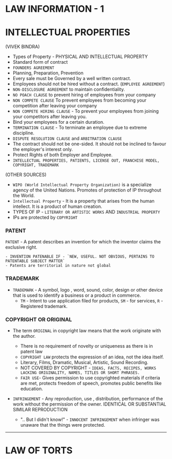 # LAW INFORMATION - 1


# INTELLECTUAL PROPERTIES

(VIVEK BINDRA)
- Types of Property - PHYSICAL AND INTELLECTUAL PROPERTY
- Standard form of contract
- `FOUNDERS AGREEMENT`
- Planning, Preparation, Prevention
- Every sale must be Governed by a well written contract.
- Employees should not be hired without a contract. (`EMPLOYEE AGREEMENT`)
- `NON-DISCLOSURE AGREEMENT` to maintain confidentiality.
- `NO POACH CLAUSE` to prevent hiring of employees  from your company
- `NON COMPETE CLAUSE` To prevent employees from becoming your competition after leaving your company
- `NON COMPETE HIRING CLAUSE` - To prevent your employees from joining your competitors after leaving you.
- Bind your employees for a certain duration.
- `TERMINATION CLAUSE` - To terminate an employee due to extreme discipline.
- `DISPUTE RESOLUTION CLAUSE` and `ARBITRATION CLAUSE`
- The contract should not be one-sided. It should not be inclined to favour the employer's interest only.
- Protect Rights of both Employer and Employee.
- ` INTELLECTUAL PROPERTIES, PATIENTS, LICENSE OUT, FRANCHISE MODEL, COPYRIGHT, TRADEMARK `

(OTHER SOURCES)

- `WIPO (World Intellectual Property Organization)` is a specialize agency of the United Nations. Promotes of protection of IP throughout the World.
- `Intellectual Property` - It is a property that arises from the human intellect. It is a product of human creation.
- TYPES OF IP - `LITERARY OR ARTISTIC WORKS` AND `INDUSTRIAL PROPERTY`
- IPs are protected by `COPYRIGHT`

### PATENT
`PATENT` -  A patent describes an invention for which the inventor claims the exclusive right. 

    - INVENTION PATENABLE IF - `NEW, USEFUL. NOT OBVIOUS, PERTAINS TO PATENTABLE SUBJECT MATTER`
    - Patents are territorial in nature not global

### TRADEMARK
- `TRADEMARK` - A symbol, logo , word, sound, color, design or other device that is used to identify a business or a product in commerce.
    - `TM` - Intent to use application filed for products, `SM` - for services, `R` - Registered trademark.
    
### COPYRIGHT OR ORIGINAL
- The term `ORIGINAL` in copyright law means that the work originate with the author.
    - There is no requirement of novelty or uniqueness as there is in patent law
    - `COPYRIGHT LAW` protects the expression of an idea, not the idea itself.
    - Literary, Films, Dramatic, Musical, Artistic, Sound Recording.
    - NOT COVERED BY COPYRIGHT - `IDEAS, FACTS, RECIPES, WORKS LACKING ORIGINALITY, NAMES, TITLES OR SHORT PHRASES.`
    - `FAIR USE`- Gives permission to use copyrighted materials if criteria are met, protects freedom of speech, promotes public benefits like education.


- `INFRINGEMENT` - Any reproduction, use , distribution, performance of the work without the permission of the owner. IDENTICAL OR SUBSTANTIAL SIMILAR REPRODUCTION 
    - ".. But I didn't know!" - `INNOCENT INFRINGEMENT` when infringer was unaware that the things were protected.
    

-----------

# LAW OF TORTS